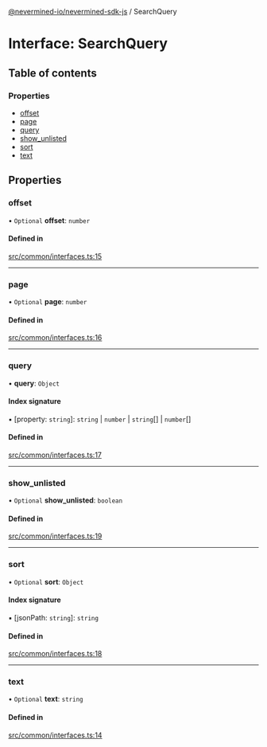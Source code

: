 [@nevermined-io/nevermined-sdk-js](../code-reference.md) / SearchQuery

# Interface: SearchQuery

## Table of contents

### Properties

- [offset](SearchQuery.md#offset)
- [page](SearchQuery.md#page)
- [query](SearchQuery.md#query)
- [show\_unlisted](SearchQuery.md#show_unlisted)
- [sort](SearchQuery.md#sort)
- [text](SearchQuery.md#text)

## Properties

### offset

• `Optional` **offset**: `number`

#### Defined in

[src/common/interfaces.ts:15](https://github.com/nevermined-io/sdk-js/blob/2dcaeeb/src/common/interfaces.ts#L15)

___

### page

• `Optional` **page**: `number`

#### Defined in

[src/common/interfaces.ts:16](https://github.com/nevermined-io/sdk-js/blob/2dcaeeb/src/common/interfaces.ts#L16)

___

### query

• **query**: `Object`

#### Index signature

▪ [property: `string`]: `string` \| `number` \| `string`[] \| `number`[]

#### Defined in

[src/common/interfaces.ts:17](https://github.com/nevermined-io/sdk-js/blob/2dcaeeb/src/common/interfaces.ts#L17)

___

### show\_unlisted

• `Optional` **show\_unlisted**: `boolean`

#### Defined in

[src/common/interfaces.ts:19](https://github.com/nevermined-io/sdk-js/blob/2dcaeeb/src/common/interfaces.ts#L19)

___

### sort

• `Optional` **sort**: `Object`

#### Index signature

▪ [jsonPath: `string`]: `string`

#### Defined in

[src/common/interfaces.ts:18](https://github.com/nevermined-io/sdk-js/blob/2dcaeeb/src/common/interfaces.ts#L18)

___

### text

• `Optional` **text**: `string`

#### Defined in

[src/common/interfaces.ts:14](https://github.com/nevermined-io/sdk-js/blob/2dcaeeb/src/common/interfaces.ts#L14)

